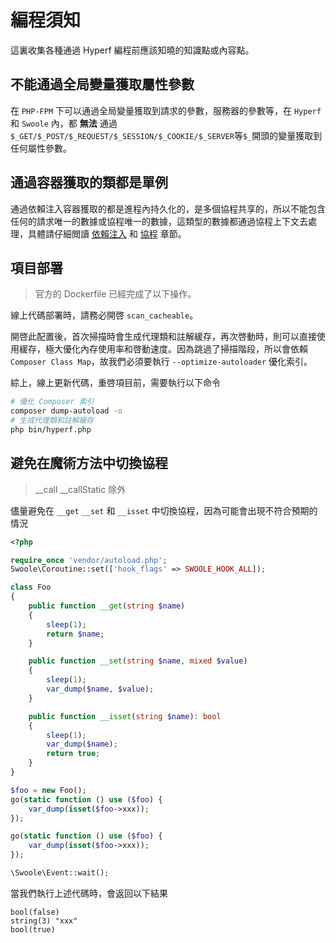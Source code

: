 # 編程須知

這裏收集各種通過 Hyperf 編程前應該知曉的知識點或內容點。

## 不能通過全局變量獲取屬性參數

在 `PHP-FPM` 下可以通過全局變量獲取到請求的參數，服務器的參數等，在 `Hyperf` 和 `Swoole` 內，都 **無法** 通過 `$_GET/$_POST/$_REQUEST/$_SESSION/$_COOKIE/$_SERVER`等`$_`開頭的變量獲取到任何屬性參數。

## 通過容器獲取的類都是單例

通過依賴注入容器獲取的都是進程內持久化的，是多個協程共享的，所以不能包含任何的請求唯一的數據或協程唯一的數據，這類型的數據都通過協程上下文去處理，具體請仔細閲讀 [依賴注入](zh-hk/di.md) 和 [協程](zh-hk/coroutine.md) 章節。

## 項目部署

> 官方的 Dockerfile 已經完成了以下操作。

線上代碼部署時，請務必開啓 `scan_cacheable`。

開啓此配置後，首次掃描時會生成代理類和註解緩存，再次啓動時，則可以直接使用緩存，極大優化內存使用率和啓動速度。因為跳過了掃描階段，所以會依賴 `Composer Class Map`，故我們必須要執行 `--optimize-autoloader` 優化索引。

綜上，線上更新代碼，重啓項目前，需要執行以下命令

```bash
# 優化 Composer 索引
composer dump-autoload -o
# 生成代理類和註解緩存
php bin/hyperf.php
```


## 避免在魔術方法中切換協程

> __call __callStatic 除外

儘量避免在 `__get` `__set` 和 `__isset` 中切換協程，因為可能會出現不符合預期的情況

```php
<?php

require_once 'vendor/autoload.php';
Swoole\Coroutine::set(['hook_flags' => SWOOLE_HOOK_ALL]);

class Foo
{
    public function __get(string $name)
    {
        sleep(1);
        return $name;
    }

    public function __set(string $name, mixed $value)
    {
        sleep(1);
        var_dump($name, $value);
    }

    public function __isset(string $name): bool
    {
        sleep(1);
        var_dump($name);
        return true;
    }
}

$foo = new Foo();
go(static function () use ($foo) {
    var_dump(isset($foo->xxx));
});

go(static function () use ($foo) {
    var_dump(isset($foo->xxx));
});

\Swoole\Event::wait();

```

當我們執行上述代碼時，會返回以下結果

```shell
bool(false)
string(3) "xxx"
bool(true)
```
